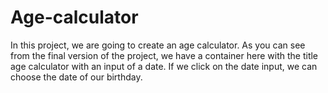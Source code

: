 # Age-calculator
In this project, we are going to create an age calculator. As you can see from the final version of the project, we have a container here with the title age calculator with an input of a date. If we click on the date input, we can choose the date of our birthday. 
